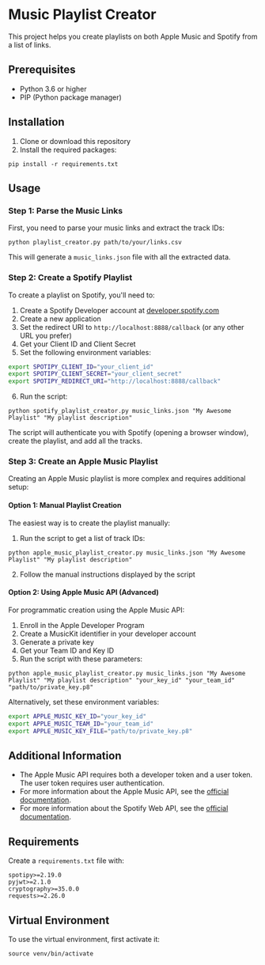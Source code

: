 # Music Playlist Creator

This project helps you create playlists on both Apple Music and Spotify from a list of links.

## Prerequisites

- Python 3.6 or higher
- PIP (Python package manager)

## Installation

1. Clone or download this repository
2. Install the required packages:

```
pip install -r requirements.txt
```

## Usage

### Step 1: Parse the Music Links

First, you need to parse your music links and extract the track IDs:

```
python playlist_creator.py path/to/your/links.csv
```

This will generate a `music_links.json` file with all the extracted data.

### Step 2: Create a Spotify Playlist

To create a playlist on Spotify, you'll need to:

1. Create a Spotify Developer account at [developer.spotify.com](https://developer.spotify.com/)
2. Create a new application
3. Set the redirect URI to `http://localhost:8888/callback` (or any other URL you prefer)
4. Get your Client ID and Client Secret
5. Set the following environment variables:

```bash
export SPOTIPY_CLIENT_ID="your_client_id"
export SPOTIPY_CLIENT_SECRET="your_client_secret"
export SPOTIPY_REDIRECT_URI="http://localhost:8888/callback"
```

6. Run the script:

```
python spotify_playlist_creator.py music_links.json "My Awesome Playlist" "My playlist description"
```

The script will authenticate you with Spotify (opening a browser window), create the playlist, and add all the tracks.

### Step 3: Create an Apple Music Playlist

Creating an Apple Music playlist is more complex and requires additional setup:

#### Option 1: Manual Playlist Creation

The easiest way is to create the playlist manually:

1. Run the script to get a list of track IDs:

```
python apple_music_playlist_creator.py music_links.json "My Awesome Playlist" "My playlist description"
```

2. Follow the manual instructions displayed by the script

#### Option 2: Using Apple Music API (Advanced)

For programmatic creation using the Apple Music API:

1. Enroll in the Apple Developer Program
2. Create a MusicKit identifier in your developer account
3. Generate a private key
4. Get your Team ID and Key ID
5. Run the script with these parameters:

```
python apple_music_playlist_creator.py music_links.json "My Awesome Playlist" "My playlist description" "your_key_id" "your_team_id" "path/to/private_key.p8"
```

Alternatively, set these environment variables:

```bash
export APPLE_MUSIC_KEY_ID="your_key_id"
export APPLE_MUSIC_TEAM_ID="your_team_id"
export APPLE_MUSIC_KEY_FILE="path/to/private_key.p8"
```

## Additional Information

- The Apple Music API requires both a developer token and a user token. The user token requires user authentication.
- For more information about the Apple Music API, see the [official documentation](https://developer.apple.com/documentation/applemusicapi).
- For more information about the Spotify Web API, see the [official documentation](https://developer.spotify.com/documentation/web-api/).

## Requirements

Create a `requirements.txt` file with:

```
spotipy>=2.19.0
pyjwt>=2.1.0
cryptography>=35.0.0
requests>=2.26.0
```

## Virtual Environment

To use the virtual environment, first activate it:

```
source venv/bin/activate
``` 